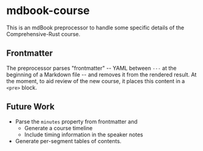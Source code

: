 # mdbook-course

This is an mdBook preprocessor to handle some specific details of the
Comprehensive-Rust course.

## Frontmatter

The preprocessor parses "frontmatter" -- YAML between `---` at the beginning of
a Markdown file -- and removes it from the rendered result. At the moment, to
aid review of the new course, it places this content in a `<pre>` block.

## Future Work

- Parse the `minutes` property from frontmatter and
  - Generate a course timeline
  - Include timing information in the speaker notes
- Generate per-segment tables of contents.
